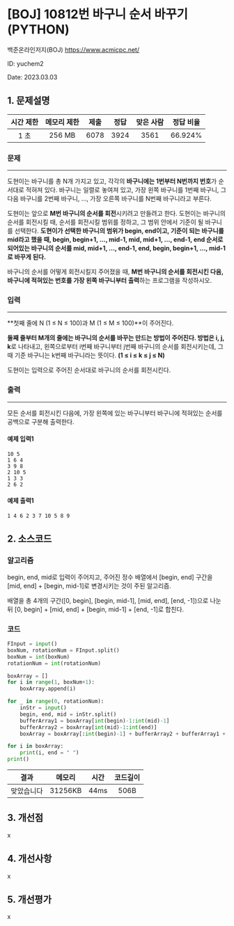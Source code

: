# [BOJ] 10812번 바구니 순서 바꾸기(PYTHON)
백준온라인저지(BOJ) https://www.acmicpc.net/

ID: yuchem2

Date: 2023.03.03

## 1. 문제설명
| 시간 제한 | 메모리 제한 | 제출  | 정답 | 맞은 사람 | 정답 비율 |
| :---: | :---: | :---: | :---: | :---: | :---: |
| 1 초      | 256 MB      | 6078 | 3924 | 3561 | 66.924% |

### 문제
---
도현이는 바구니를 총 N개 가지고 있고, 각각의 **바구니에는 1번부터 N번까지 번호**가 순서대로 적혀져 있다. 바구니는 일렬로 놓여져 있고, 가장 왼쪽 바구니를 1번째 바구니, 그 다음 바구니를 2번째 바구니, ..., 가장 오른쪽 바구니를 N번째 바구니라고 부른다. 

도현이는 앞으로 **M번 바구니의 순서를 회전**시키려고 만들려고 한다. 도현이는 바구니의 순서를 회전시킬 때, 순서를 회전시킬 범위를 정하고, 그 범위 안에서 기준이 될 바구니를 선택한다. **도현이가 선택한 바구니의 범위가 begin, end이고, 기준이 되는 바구니를 mid라고 했을 때, begin, begin+1, ..., mid-1, mid, mid+1, ..., end-1, end 순서로 되어있는 바구니의 순서를 mid, mid+1, ..., end-1, end, begin, begin+1, ..., mid-1로 바꾸게 된다.**

바구니의 순서를 어떻게 회전시킬지 주어졌을 때, **M번 바구니의 순서를 회전시킨 다음, 바구니에 적혀있는 번호를 가장 왼쪽 바구니부터 출력**하는 프로그램을 작성하시오.

### 입력
---
**첫째 줄에 N (1 ≤ N ≤ 100)과 M (1 ≤ M ≤ 100)**이 주어진다.

**둘째 줄부터 M개의 줄에는 바구니의 순서를 바꾸는 만드는 방법이 주어진다. 방법은 i, j, k**로 나타내고, 왼쪽으로부터 i번째 바구니부터 j번째 바구니의 순서를 회전시키는데, 그 때 기준 바구니는 k번째 바구니라는 뜻이다. **(1 ≤ i ≤ k ≤ j ≤ N)**

도현이는 입력으로 주어진 순서대로 바구니의 순서를 회전시킨다.

### 출력
---
모든 순서를 회전시킨 다음에, 가장 왼쪽에 있는 바구니부터 바구니에 적혀있는 순서를 공백으로 구분해 출력한다.
#### 예제 입력1
```
10 5
1 6 4
3 9 8
2 10 5
1 3 3
2 6 2
```
#### 예제 출력1
```
1 4 6 2 3 7 10 5 8 9
```

## 2. 소스코드

### 알고리즘
begin, end, mid로 입력이 주어지고, 주어진 정수 배열에서 [begin, end] 구간을 [mid, end] + [begin, mid-1]로 변경시키는 것이 주된 알고리즘. 

배열을 총 4개의 구간([0, begin], [begin, mid-1], [mid, end], [end, -1])으로 나눈 뒤 [0, begin] + [mid, end] + [begin, mid-1] + [end, -1]로 합친다. 

### 코드

```Python
FInput = input()
boxNum, rotationNum = FInput.split()
boxNum = int(boxNum)
rotationNum = int(rotationNum)

boxArray = []
for i in range(1, boxNum+1):
    boxArray.append(i)

for _ in range(0, rotationNum):
    inStr = input()
    begin, end, mid = inStr.split()
    bufferArray1 = boxArray[int(begin)-1:int(mid)-1]
    bufferArray2 = boxArray[int(mid)-1:int(end)]
    boxArray = boxArray[:int(begin)-1] + bufferArray2 + bufferArray1 + boxArray[int(end):]

for i in boxArray:
    print(i, end = " ")
print()
```

| 결과 | 메모리 | 시간 | 코드길이 |
|:---:|:-----: | :---: | :----: |
| 맞았습니다 | 31256KB | 44ms | 506B |
## 3. 개선점
x 
## 4. 개선사항
x
## 5. 개선평가
x
